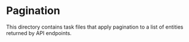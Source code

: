 # Pagination
This directory contains task files that apply pagination to a list of entities returned by API endpoints.